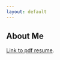 ```yaml
---
layout: default
---
```


## About Me

[Link to pdf resume](AnnetteJing.github.io/assets/AJing_Resume.pdf).

